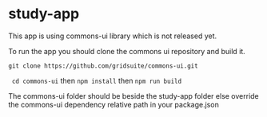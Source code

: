 # study-app

This app is using commons-ui library which is not released yet.

To run the app you should clone the commons ui repository and build it.

` git clone https://github.com/gridsuite/commons-ui.git `

` cd commons-ui` then `npm install` then `npm run build`

The commons-ui folder should be beside the study-app folder else override the commons-ui 
dependency relative path in your package.json